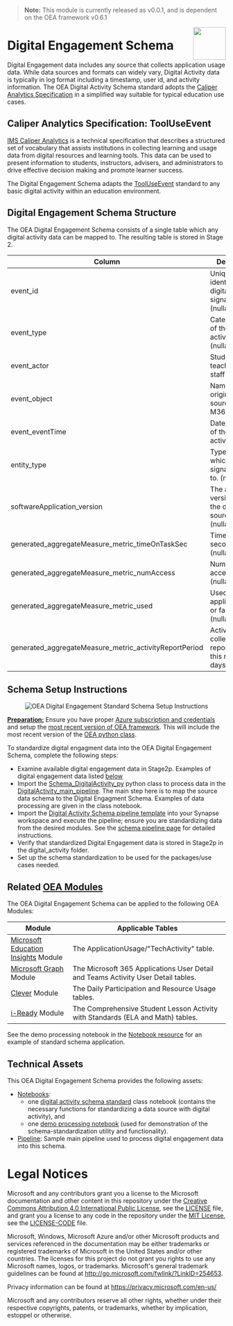 > **Note:** This module is currently released as v0.0.1, and is dependent on the OEA framework v0.6.1

<img align="right" height="75" src="https://github.com/microsoft/OpenEduAnalytics/blob/main/docs/pics/oea-logo-nobg.png">

# Digital Engagement Schema

Digital Engagement data includes any source that collects application usage data. While data sources and formats can widely vary, Digital Activity data is typically in log format including a timestamp, user id, and activity information. The OEA Digital Activity Schema standard adopts the [Caliper Analytics Specification](https://www.imsglobal.org/spec/caliper/v1p2) in a simplified way suitable for typical education use cases.

## Caliper Analytics Specification: ToolUseEvent

[IMS Caliper Analytics](https://www.imsglobal.org/spec/caliper/v1p2) is a technical specification that describes a structured set of vocabulary that assists institutions in collecting learning and usage data from digital resources and learning tools. This data can be used to present information to students, instructors, advisers, and administrators to drive effective decision making and promote learner success.

The Digital Engagement Schema adapts the [ToolUseEvent](https://www.imsglobal.org/spec/caliper/v1p2#tooluseevent) standard to any basic digital activity within an education environment.

## Digital Engagement Schema Structure

The OEA Digital Engagement Schema consists of a single table which any digital activity data can be mapped to. The resulting table is stored in Stage 2.

| Column | Description |
| --- | --- |
| event_id | Unique identifier of the digital activity signal (nullable). |
| event_type | Categorization of the digital activity types (nullable). |
| event_actor | Student, teacher, or staff identifier. |
| event_object | Name of the original data source such as M365. |
| event_eventTime | Date/timestamp of the digital activity. |
| entity_type | Type of entity which activity signal belongs to. (nullable) |
| softwareApplication_version | The appication version from the data source. (nullable) |
| generated_aggregateMeasure_metric_timeOnTaskSec | Time on task in seconds. (nullable) |
| generated_aggregateMeasure_metric_numAccess | Number of accesses.  (nullable) |
| generated_aggregateMeasure_metric_used | Used the application true or false.  (nullable) |
| generated_aggregateMeasure_metric_activityReportPeriod | Activity data collected is reported over this number of days.  (nullable) |

## Schema Setup Instructions

<p align="center">
  <img src="https://github.com/microsoft/OpenEduAnalytics/blob/main/schemas/schema_catalog/Digital_Engagement_Schema/docs/images/digital_engagement_schema_setup.png" alt="OEA Digital Engagement Standard Schema Setup Instructions"/>
</p>

<ins><strong>Preparation:</ins></strong> Ensure you have proper [Azure subscription and credentials](https://github.com/microsoft/OpenEduAnalytics/tree/main/framework) and setup the [most recent version of OEA framework](https://github.com/microsoft/OpenEduAnalytics/tree/main/framework#setup-of-framework-assets). This will include the most recent version of the [OEA python class](https://github.com/microsoft/OpenEduAnalytics/blob/main/framework/synapse/notebook/OEA_py.ipynb).

To standardize digital engagment data into the OEA Digital Engagement Schema, complete the following steps:

- Examine available digital engagement data in Stage2p. Examples of digital engagement data listed [below](https://github.com/microsoft/OpenEduAnalytics/tree/main/schemas/schema_catalog/Digital_Engagement_Schema#related-oea-modules)
- Import the [Schema_DigitalActivity_py](https://github.com/microsoft/OpenEduAnalytics/blob/main/schemas/schema_catalog/Digital_Engagement_Schema/notebook/Schema_DigitalActivity_py.ipynb) python class to process data in the [DigitalActivity_main_pipeline](https://github.com/microsoft/OpenEduAnalytics/blob/main/schemas/schema_catalog/Digital_Engagement_Schema/pipeline/DigitalActivity_main_pipeline.zip). The main step here is to map the source data schema to the Digital Engagment Schema. Examples of data processing are given in the class notebook. 
- Import the [Digital Activity Schema pipeline template](https://github.com/microsoft/OpenEduAnalytics/blob/main/schemas/schema_catalog/Digital_Engagement_Schema/pipeline/DigitalActivity_main_pipeline.zip) into your Synapse workspace and execute the pipeline; ensure you are standardizing data from the desired modules. See the [schema pipeline page](https://github.com/microsoft/OpenEduAnalytics/tree/main/schemas/schema_catalog/Digital_Engagement_Schema/pipeline) for detailed instructions.
- Verify that standardized Digital Engagement data is stored in Stage2p in the digital_activity folder.
- Set up the schema standardization to be used for the packages/use cases needed.

## Related [OEA Modules](https://github.com/microsoft/OpenEduAnalytics/tree/main/modules/module_catalog)

The OEA Digital Engagement Schema can be applied to the following OEA Modules:

| Module | Applicable Tables |
| --- | --- |
| [Microsoft Education Insights](https://github.com/microsoft/OpenEduAnalytics/tree/main/modules/module_catalog/Microsoft_Education_Insights) Module | The ApplicationUsage/"TechActivity" table. |
| [Microsoft Graph](https://github.com/microsoft/OpenEduAnalytics/tree/main/modules/module_catalog/Microsoft_Graph) Module | The Microsoft 365 Applications User Detail and Teams Activity User Detail tables. |
| [Clever](https://github.com/microsoft/OpenEduAnalytics/tree/main/modules/module_catalog/Clever) Module | The Daily Participation and Resource Usage tables. |
| [i-Ready](https://github.com/microsoft/OpenEduAnalytics/tree/main/modules/module_catalog/iReady) Module | The Comprehensive Student Lesson Activity with Standards (ELA and Math) tables. |

See the demo processing notebook in the [Notebook resource](https://github.com/microsoft/OpenEduAnalytics/tree/main/schemas/schema_catalog/Digital_Engagement_Schema/notebook) for an example of standard schema application.

## Technical Assets

This OEA Digital Engagement Schema provides the following assets:
 - [Notebooks](https://github.com/microsoft/OpenEduAnalytics/tree/main/schemas/schema_catalog/Digital_Engagement_Schema/notebook):
     * one [digital activity schema standard](https://github.com/microsoft/OpenEduAnalytics/blob/main/schemas/schema_catalog/Digital_Engagement_Schema/notebook/Schema_DigitalActivity_py.ipynb) class notebook (contains the necessary functions for standardizing a data source with digital activity), and 
     * one [demo processing notebook](https://github.com/microsoft/OpenEduAnalytics/blob/main/schemas/schema_catalog/Digital_Engagement_Schema/notebook/Schema_DigitalActivity_Demo.ipynb) (used for demonstration of the schema-standardization utility and functionality).
 - [Pipeline](https://github.com/microsoft/OpenEduAnalytics/tree/main/schemas/schema_catalog/Digital_Engagement_Schema/pipeline): Sample main pipeline used to process digital engagement data into this schema.
 
 # Legal Notices
Microsoft and any contributors grant you a license to the Microsoft documentation and other content
in this repository under the [Creative Commons Attribution 4.0 International Public License](https://creativecommons.org/licenses/by/4.0/legalcode),
see the [LICENSE](LICENSE) file, and grant you a license to any code in the repository under the [MIT License](https://opensource.org/licenses/MIT), see the
[LICENSE-CODE](LICENSE-CODE) file.

Microsoft, Windows, Microsoft Azure and/or other Microsoft products and services referenced in the documentation
may be either trademarks or registered trademarks of Microsoft in the United States and/or other countries.
The licenses for this project do not grant you rights to use any Microsoft names, logos, or trademarks.
Microsoft's general trademark guidelines can be found at http://go.microsoft.com/fwlink/?LinkID=254653.

Privacy information can be found at https://privacy.microsoft.com/en-us/

Microsoft and any contributors reserve all other rights, whether under their respective copyrights, patents,
or trademarks, whether by implication, estoppel or otherwise.

